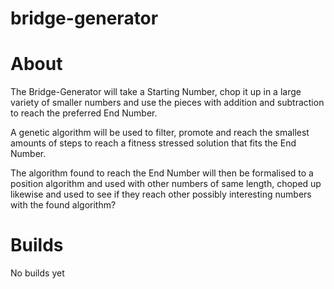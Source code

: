 # bridge-generator

# About

The Bridge-Generator will take a Starting Number, chop it up in a large variety of smaller numbers and use the 
pieces with addition and subtraction to reach the preferred End Number.

A genetic algorithm will be used to filter, promote and reach the smallest amounts of steps to reach a fitness stressed solution that fits the End Number.

The algorithm found to reach the End Number will then be formalised to a position algorithm and used with other numbers of same length, choped up likewise and used to see if they reach other possibly interesting numbers with the found algorithm?

# Builds

No builds yet
